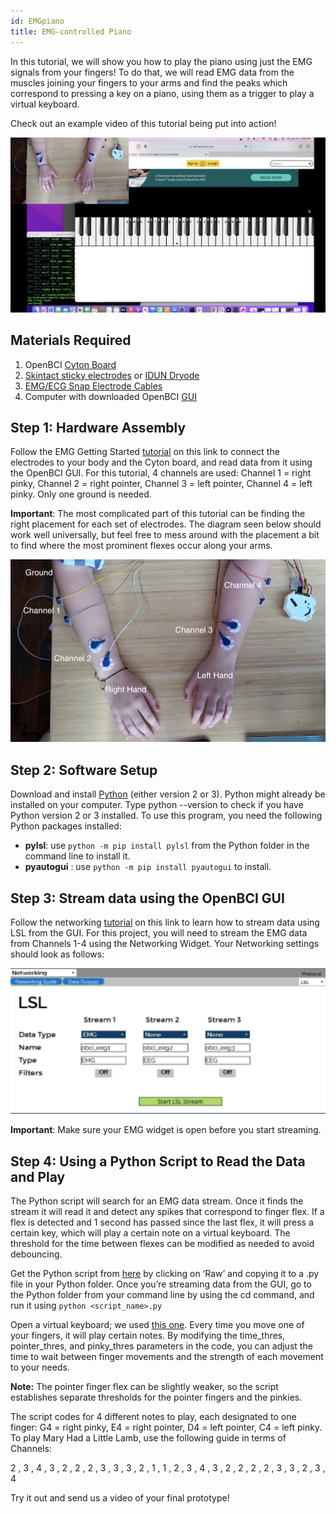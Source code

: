 ```yaml
---
id: EMGpiano
title: EMG-controlled Piano
---
```

In this tutorial, we will show you how to play the piano using just the EMG signals from your fingers! To do that, we will read EMG data from the muscles joining your fingers to your arms and find the peaks which correspond to pressing a key on a piano, using them as a trigger to play a virtual keyboard.

 Check out an example video of this tutorial being put into action!

 [![EMG Piano Tutorial](../../assets/TutorialImages/EMG-piano-full-screen.png)](https://youtu.be/-eaO98mhO5M)

## Materials Required

1.  OpenBCI [Cyton Board](https://shop.openbci.com/collections/frontpage/products/cyton-biosensing-board-8-channel?variant=38958638542)
2.  [Skintact sticky electrodes](https://shop.openbci.com/collections/frontpage/products/skintact-f301-pediatric-foam-solid-gel-electrodes-30-pack?variant=29467659395) or [IDUN Dryode](https://shop.openbci.com/collections/frontpage/products/idun-dryode-kit)
3.  [EMG/ECG Snap Electrode Cables](https://shop.openbci.com/collections/frontpage/products/emg-ecg-snap-electrode-cables?variant=32372786958)
4.  Computer with downloaded OpenBCI [GUI](Software/OpenBCISoftware/01-OpenBCI_GUI.md)


## Step 1: Hardware Assembly

Follow the EMG Getting Started [tutorial](GettingStarted/Biosensing-Setups/02-EMG-Setup.md) on this link to connect the electrodes to your body and the Cyton board, and read data from it using the OpenBCI GUI. For this tutorial, 4 channels are used: Channel 1 = right pinky, Channel 2 = right pointer, Channel 3 = left pointer, Channel 4 = left pinky. Only one ground is needed.

**Important**: The most complicated part of this tutorial can be finding the right placement for each set of electrodes. The diagram seen below should work well universally, but feel free to mess around with the placement a bit to find where the most prominent flexes occur along your arms.

![Electrode Placement Diagram](../../assets/TutorialImages/EMGdiagram.png)

## Step 2: Software Setup

Download and install [Python](https://www.python.org/downloads/) (either version 2 or 3). Python might already be installed on your computer. Type python --version to check if you have Python version 2 or 3 installed. To use this program, you need the following Python packages installed:

-   **pylsl**: use `python -m pip install pylsl` from the Python folder in the command line to install it.
-   **pyautogui** : use `python -m pip install pyautogui` to install.

## Step 3: Stream data using the OpenBCI GUI

Follow the networking [tutorial](Software/OpenBCISoftware/02_GUI_Widget_Guide.md#Networking) on this link to learn how to stream data using LSL from the GUI. For this project, you will need to stream the EMG data from Channels 1-4 using the Networking Widget. Your Networking settings should look as follows:


![LSL Networking Widget Screenshot](../../assets/TutorialImages/LSL-ss.png)


 **Important**: Make sure your EMG widget is open before you start streaming.



## Step 4: Using a Python Script to Read the Data and Play

The Python script will search for an EMG data stream. Once it finds the stream it will read it and detect any spikes that correspond to finger flex. If a flex is detected and 1 second has passed since the last flex, it will press a certain key, which will play a certain note on a virtual keyboard. The threshold for the time between flexes can be modified as needed to avoid debouncing.

Get the Python script from [here](https://github.com/OpenBCI/OpenBCI_Tutorials/tree/master/EMG_Controlled_Piano) by clicking on ‘Raw’ and copying it to a .py file in your Python folder. Once you’re streaming data from the GUI, go to the Python folder from your command line by using the cd command, and run it using `python <script_name>.py`

Open a virtual keyboard; we used [this one](https://www.onlinepianist.com/virtual-piano). Every time you move one of your fingers, it will play certain notes. By modifying the time_thres, pointer_thres, and pinky_thres parameters in the code, you can adjust the time to wait between finger movements and the strength of each movement to your needs. 

**Note:** The pointer finger flex can be slightly weaker, so the script establishes separate thresholds for the pointer fingers and the pinkies.

The script codes for 4 different notes to play, each designated to one finger: G4 = right pinky, E4 = right pointer, D4 = left pointer, C4 = left pinky. To play Mary Had a Little Lamb, use the following guide in terms of Channels: 

2 , 3 , 4 , 3 , 2 , 2 , 2 , 3 , 3 , 3 , 2 , 1 , 1 , 2 , 3 , 4 , 3 , 2 , 2 , 2 , 2 , 3 , 3 , 2 , 3 , 4 


Try it out and send us a video of your final prototype!
